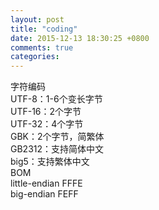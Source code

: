 ```yaml
---
layout: post
title: "coding"
date: 2015-12-13 18:30:25 +0800
comments: true
categories: 
---
```

字符编码  
UTF-8：1-6个变长字节  
UTF-16：2个字节  
UTF-32：4个字节  
GBK：2个字节，简繁体  
GB2312：支持简体中文  
big5：支持繁体中文  
BOM  
little-endian	FFFE  
big-endian	FEFF  
 

